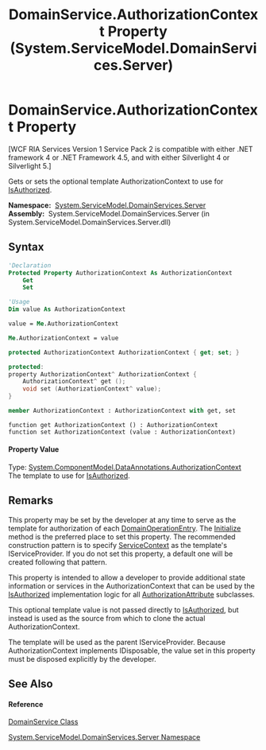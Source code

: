 ﻿---
title: DomainService.AuthorizationContext Property  (System.ServiceModel.DomainServices.Server)
TOCTitle: AuthorizationContext Property
ms:assetid: P:System.ServiceModel.DomainServices.Server.DomainService.AuthorizationContext
ms:mtpsurl: https://msdn.microsoft.com/en-us/library/system.servicemodel.domainservices.server.domainservice.authorizationcontext(v=VS.91)
ms:contentKeyID: 28755139
ms.date: 01/27/2012
mtps_version: v=VS.91
f1_keywords:
- System.ServiceModel.DomainServices.Server.DomainService.AuthorizationContext
- System.ServiceModel.DomainServices.Server.DomainService.get_AuthorizationContext
- System.ServiceModel.DomainServices.Server.DomainService.set_AuthorizationContext
dev_langs:
- CSharp
- JScript
- VB
- FSharp
- c++
api_location:
- System.ServiceModel.DomainServices.Server.dll
api_name:
- System.ServiceModel.DomainServices.Server.DomainService.AuthorizationContext
- System.ServiceModel.DomainServices.Server.DomainService.get_AuthorizationContext
- System.ServiceModel.DomainServices.Server.DomainService.set_AuthorizationContext
api_type:
- Managed
topic_type:
- apiref
- kbSyntax
product_family_name: VS
ROBOTS: INDEX,FOLLOW
---

# DomainService.AuthorizationContext Property

\[WCF RIA Services Version 1 Service Pack 2 is compatible with either .NET framework 4 or .NET Framework 4.5, and with either Silverlight 4 or Silverlight 5.\]

Gets or sets the optional template AuthorizationContext to use for [IsAuthorized](https://msdn.microsoft.com/en-us/library/m:system.servicemodel.domainservices.server.domainservice.isauthorized\(system.servicemodel.domainservices.server.domainoperationentry%2csystem.object\)\(v=VS.91\)).

**Namespace:**  [System.ServiceModel.DomainServices.Server](ff423220\(v=vs.91\).md)  
**Assembly:**  System.ServiceModel.DomainServices.Server (in System.ServiceModel.DomainServices.Server.dll)

## Syntax

``` vb
'Declaration
Protected Property AuthorizationContext As AuthorizationContext
    Get
    Set
```

``` vb
'Usage
Dim value As AuthorizationContext

value = Me.AuthorizationContext

Me.AuthorizationContext = value
```

``` csharp
protected AuthorizationContext AuthorizationContext { get; set; }
```

``` c++
protected:
property AuthorizationContext^ AuthorizationContext {
    AuthorizationContext^ get ();
    void set (AuthorizationContext^ value);
}
```

``` fsharp
member AuthorizationContext : AuthorizationContext with get, set
```

``` jscript
function get AuthorizationContext () : AuthorizationContext
function set AuthorizationContext (value : AuthorizationContext)
```

#### Property Value

Type: [System.ComponentModel.DataAnnotations.AuthorizationContext](ff422637\(v=vs.91\).md)  
The template to use for [IsAuthorized](https://msdn.microsoft.com/en-us/library/m:system.servicemodel.domainservices.server.domainservice.isauthorized\(system.servicemodel.domainservices.server.domainoperationentry%2csystem.object\)\(v=VS.91\)).  

## Remarks

This property may be set by the developer at any time to serve as the template for authorization of each [DomainOperationEntry](ff423137\(v=vs.91\).md). The [Initialize](https://msdn.microsoft.com/en-us/library/m:system.servicemodel.domainservices.server.domainservice.initialize\(system.servicemodel.domainservices.server.domainservicecontext\)\(v=VS.91\)) method is the preferred place to set this property. The recommended construction pattern is to specify [ServiceContext](ff422647\(v=vs.91\).md) as the template's IServiceProvider. If you do not set this property, a default one will be created following that pattern.

This property is intended to allow a developer to provide additional state information or services in the AuthorizationContext that can be used by the [IsAuthorized](https://msdn.microsoft.com/en-us/library/m:system.componentmodel.dataannotations.authorizationattribute.isauthorized\(system.security.principal.iprincipal%2csystem.componentmodel.dataannotations.authorizationcontext\)\(v=VS.91\)) implementation logic for all [AuthorizationAttribute](ff422833\(v=vs.91\).md) subclasses.

This optional template value is not passed directly to [IsAuthorized](https://msdn.microsoft.com/en-us/library/m:system.componentmodel.dataannotations.authorizationattribute.isauthorized\(system.security.principal.iprincipal%2csystem.componentmodel.dataannotations.authorizationcontext\)\(v=VS.91\)), but instead is used as the source from which to clone the actual AuthorizationContext.

The template will be used as the parent IServiceProvider. Because AuthorizationContext implements IDisposable, the value set in this property must be disposed explicitly by the developer.

## See Also

#### Reference

[DomainService Class](ff422911\(v=vs.91\).md)

[System.ServiceModel.DomainServices.Server Namespace](ff423220\(v=vs.91\).md)

